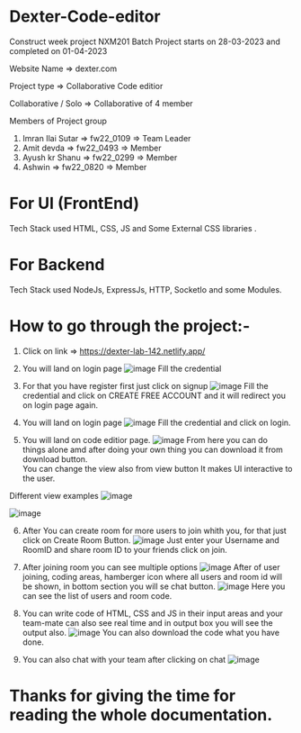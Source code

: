 # Dexter-Code-editor
Construct week project 
NXM201 Batch Project starts on 28-03-2023 and completed on 01-04-2023 <br>

Website Name => dexter.com <br>

Project type => Collaborative Code editior <br>

Collaborative / Solo => Collaborative of 4 member

Members of Project group
1. Imran Ilai Sutar        => fw22_0109  =>  Team Leader <br>
2. Amit devda              => fw22_0493  =>  Member <br>
3. Ayush kr Shanu          => fw22_0299  =>  Member <br>
4. Ashwin                  => fw22_0820  =>  Member <br>



# For UI (FrontEnd)
Tech Stack used HTML, CSS, JS and Some External CSS libraries .

# For Backend 
Tech Stack used NodeJs, ExpressJs, HTTP, SocketIo and some Modules.

# How to go through the project:-

1. Click on link => https://dexter-lab-142.netlify.app/

2. You will land on login page
![image](https://user-images.githubusercontent.com/112754570/231199749-47054ec9-69d5-4ee5-9b9f-e20a0884a72d.png)
 Fill the credential <br>
 
3. For that you have register first just click on signup
![image](https://user-images.githubusercontent.com/112754570/231200795-61594ae7-273e-43e8-994e-3a6eb870b8fa.png)
Fill the credential and click on  CREATE FREE ACCOUNT  and it will redirect you on login page again.<br>

4. You will land on login page 
![image](https://user-images.githubusercontent.com/112754570/231199749-47054ec9-69d5-4ee5-9b9f-e20a0884a72d.png)
 Fill the credential and click on login.<br>
 
5. You will land on code editior page.
![image](https://user-images.githubusercontent.com/112754570/231202535-779d4481-486a-4d9f-a2ad-8535d9cb420b.png)
From here you can do things alone amd after doing your own thing you can download it from download button.<br>
You can change the view also from view button It makes UI interactive to the user.<br>

Different view examples
![image](https://user-images.githubusercontent.com/112754570/231203333-68b4a7a9-29d9-483a-a280-b3c98c5c265c.png)

![image](https://user-images.githubusercontent.com/112754570/231203482-7625faa7-fcba-4fd5-9b5b-339c751770a5.png)

6. After You can create room for more users to join whith you, for that just click on Create Room Button.
![image](https://user-images.githubusercontent.com/112754570/231204257-dbb4d71c-50b8-4581-9c46-4017d4f10c16.png)
Just enter your Username and RoomID and share room ID to your friends click on join.

7. After joining room you can see multiple options
![image](https://user-images.githubusercontent.com/112754570/231204834-097f6bfe-5875-4ca9-9274-ab5b18a2db0b.png)
After of user joining, coding areas, hamberger icon where all users and room id will be shown, in bottom section you will se chat button.
![image](https://user-images.githubusercontent.com/112754570/231207367-15185fef-07ff-47f7-9105-7d8822bb665a.png)
Here you can see the list of users and room code.


8. You can write code of HTML, CSS and JS in their input areas and your team-mate can also see real time and in output box you will see the output also.
![image](https://user-images.githubusercontent.com/112754570/231212983-ec42c5e1-d5a4-4835-964b-a41a75a0880a.png)
You can also download the code what you have done.

10. You can also chat with your team after clicking on chat
![image](https://user-images.githubusercontent.com/112754570/231213637-db9a3510-2c1a-4092-9979-a721cba83f57.png)


# Thanks for giving the time for reading the whole documentation.
